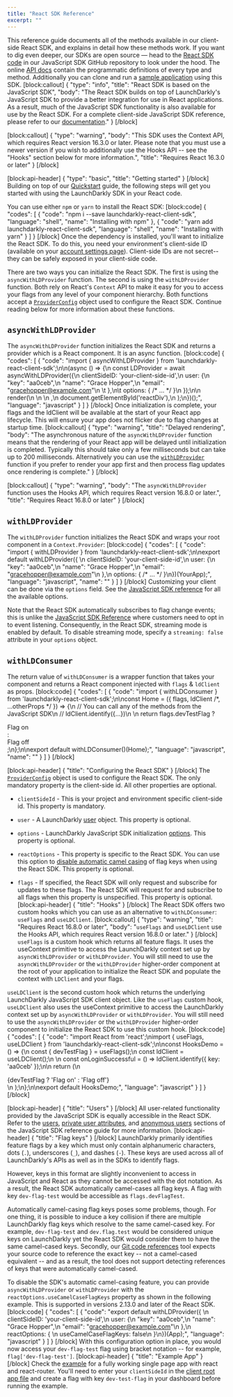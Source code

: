 ```yaml
---
title: "React SDK Reference"
excerpt: ""
---
```

This reference guide documents all of the methods available in our client-side React SDK, and explains in detail how these methods work. If you want to dig even deeper, our SDKs are open source — head to the [React SDK code](https://github.com/launchdarkly/react-client-sdk) in our JavaScript SDK GitHub repository to look under the hood. The online [API docs](https://launchdarkly.github.io/react-client-sdk/) contain the programmatic definitions of every type and method. Additionally you can clone and run a [sample application](https://docs.launchdarkly.com/docs/react-sdk-reference#section-example-app) using this SDK.
[block:callout]
{
  "type": "info",
  "title": "React SDK is based on the JavaScript SDK",
  "body": "The React SDK builds on top of LaunchDarkly's JavaScript SDK to provide a better integration for use in React applications. As a result, much of the JavaScript SDK functionality is also available for use by the React SDK. For a complete client-side JavaScript SDK reference, please refer to our [documentation](https://docs.launchdarkly.com/docs/js-sdk-reference)."
}
[/block]

[block:callout]
{
  "type": "warning",
  "body": "This SDK uses the Context API, which requires React version 16.3.0 or later. Please note that you must use a newer version if you wish to additionally use the Hooks API -- see the \"Hooks\" section below for more information.",
  "title": "Requires React 16.3.0 or later"
}
[/block]

[block:api-header]
{
  "type": "basic",
  "title": "Getting started"
}
[/block]
Building on top of our [Quickstart](doc:getting-started) guide, the following steps will get you started with using the LaunchDarkly SDK in your React code.

You can use either `npm` or `yarn` to install the React SDK:
[block:code]
{
  "codes": [
    {
      "code": "npm i --save launchdarkly-react-client-sdk",
      "language": "shell",
      "name": "Installing with npm"
    },
    {
      "code": "yarn add launchdarkly-react-client-sdk",
      "language": "shell",
      "name": "Installing with yarn"
    }
  ]
}
[/block]
Once the dependency is installed, you'll want to initialize the React SDK. To do this, you need your environment's client-side ID (available on your [account settings page](https://app.launchdarkly.com/settings#/projects)). Client-side IDs are not secret-- they can be safely exposed in your client-side code.

There are two ways you can initialize the React SDK. The first is using the `asyncWithLDProvider` function. The second is using the `withLDProvider` function. Both rely on React's `Context` API to make it easy for you to access your flags from any level of your component hierarchy. Both functions accept a [`ProviderConfig`](https://docs.launchdarkly.com/docs/react-sdk-reference#section-configuring-the-react-sdk) object used to configure the React SDK. Continue reading below for more information about these functions.

## `asyncWithLDProvider`
The `asyncWithLDProvider` function initializes the React SDK and returns a provider which is a React component. It is an async function.
[block:code]
{
  "codes": [
    {
      "code": "import { asyncWithLDProvider } from 'launchdarkly-react-client-sdk';\n\n(async () => {\n  const LDProvider = await asyncWithLDProvider({\n    clientSideID: 'your-client-side-id',\n    user: {\n      \"key\": \"aa0ceb\",\n      \"name\": \"Grace Hopper\",\n      \"email\": \"gracehopper@example.com\"\n \t  },\n\t  options: { /* ... */ }\n  });\n\n  render(\n    <LDProvider>\n      <YourApp />\n    </LDProvider>,\n    document.getElementById('reactDiv'),\n  );\n})();",
      "language": "javascript"
    }
  ]
}
[/block]
Once initialization is complete, your flags and the ldClient will be available at the start of your React app lifecycle. This will ensure your app does not flicker due to flag changes at startup time. 
[block:callout]
{
  "type": "warning",
  "title": "Delayed rendering",
  "body": "The asynchronous nature of the `asyncWithLDProvider` function means that the rendering of your React app will be delayed until initialization is completed. Typically this should take only a few milliseconds but can take up to 200 milliseconds. Alternatively you can use the [`withLDProvider`](https://docs.launchdarkly.com/docs/react-sdk-reference#section--withldprovider-) function if you prefer to render your app first and then process flag updates once rendering is complete."
}
[/block]

[block:callout]
{
  "type": "warning",
  "body": "The `asyncWithLDProvider` function uses the Hooks API, which requires React version 16.8.0 or later.",
  "title": "Requires React 16.8.0 or later"
}
[/block]
## `withLDProvider`
The `withLDProvider` function initializes the React SDK and wraps your root component in a `Context.Provider`:
[block:code]
{
  "codes": [
    {
      "code": "import { withLDProvider } from 'launchdarkly-react-client-sdk';\n\nexport default withLDProvider({ \n  clientSideID: 'your-client-side-id',\n  user: {\n    \"key\": \"aa0ceb\",\n    \"name\": \"Grace Hopper\",\n    \"email\": \"gracehopper@example.com\"\n  },\n  options: { /* ... */ }\n})(YourApp);",
      "language": "javascript",
      "name": ""
    }
  ]
}
[/block]
Customizing your client can be done via the `options` field. See the [JavaScript SDK reference](https://docs.launchdarkly.com/docs/js-sdk-reference#section-customizing-your-client) for all the available options.

Note that the React SDK automatically subscribes to flag change events; this is unlike the [JavaScript SDK Reference](doc:js-sdk-reference#section-subscribing-to-feature-flag-changes) where customers need to opt in to event listening. Consequently, in the React SDK, streaming mode is enabled by default. To disable streaming mode, specify a `streaming: false` attribute in your `options` object.

## `withLDConsumer`

The return value of `withLDConsumer` is a wrapper function that takes your component and returns a React component injected with `flags` & `ldClient` as props.
[block:code]
{
  "codes": [
    {
      "code": "import { withLDConsumer } from 'launchdarkly-react-client-sdk';\n\nconst Home = ({ flags, ldClient /*, ...otherProps */ }) => {\n  // You can call any of the methods from the JavaScript SDK\n  // ldClient.identify({...})\n  \n  return flags.devTestFlag ? <div>Flag on</div> : <div>Flag off</div>;\n};\n\nexport default withLDConsumer()(Home);",
      "language": "javascript",
      "name": ""
    }
  ]
}
[/block]

[block:api-header]
{
  "title": "Configuring the React SDK"
}
[/block]
The [`ProviderConfig`](https://launchdarkly.github.io/react-client-sdk/interfaces/providerconfig.html) object is used to configure the React SDK. The only mandatory property is the client-side id. All other properties are optional.

* `clientSideId` - This is your project and environment specific client-side id. This property is mandatory.

* `user` - A LaunchDarkly [user](http://docs.launchdarkly.com/docs/js-sdk-reference#section-users) object. This property is optional.

* `options` - LaunchDarkly JavaScript SDK initialization [options](https://docs.launchdarkly.com/docs/js-sdk-reference#section-customizing-your-client). This property is optional.

* `reactOptions` - This property is specific to the React SDK. You can use this option to [disable automatic camel casing](https://docs.launchdarkly.com/docs/react-sdk-reference#section-flag-keys) of flag keys when using the React SDK. This property is optional.

* `flags` - If specified, the React SDK will only request and subscribe for updates to these flags. The React SDK will request for and subscribe to all flags when this property is unspecified. This property is optional.
[block:api-header]
{
  "title": "Hooks"
}
[/block]
The React SDK offers two custom hooks which you can use as an alternative to `withLDConsumer`: `useFlags` and `useLDClient`.
[block:callout]
{
  "type": "warning",
  "title": "Requires React 16.8.0 or later",
  "body": "`useFlags` and `useLDClient` use the Hooks API, which requires React version 16.8.0 or later."
}
[/block]
`useFlags` is a custom hook which returns all feature flags. It uses the useContext primitive to access the LaunchDarkly context set up by `asyncWithLDProvider` or `withLDProvider`. You will still need to use the `asyncWithLDProvider` or the `withLDProvider` higher-order component at the root of your application to initialize the React SDK and populate the context with `LDClient` and your flags.

`useLDClient` is the second custom hook which returns the underlying LaunchDarkly JavaScript SDK client object. Like the `useFlags` custom hook, `useLDClient` also uses the useContext primitive to access the LaunchDarkly context set up by `asyncWithLDProvider` or `withLDProvider`. You will still need to use the `asyncWithLDProvider` or the `withLDProvider` higher-order component to initialize the React SDK to use this custom hook.
[block:code]
{
  "codes": [
    {
      "code": "import React from 'react';\nimport { useFlags, useLDClient } from 'launchdarkly-react-client-sdk';\n\nconst HooksDemo = () => {\n  const { devTestFlag } = useFlags();\n  const ldClient = useLDClient();\n  \n  const onLoginSuccessful = () => ldClient.identify({ key: 'aa0ceb' });\n\n  return (\n    <div>{devTestFlag ? 'Flag on' : 'Flag off'}</div>\n  );\n};\n\nexport default HooksDemo;",
      "language": "javascript"
    }
  ]
}
[/block]

[block:api-header]
{
  "title": "Users"
}
[/block]
All user-related functionality provided by the JavaScript SDK is equally accessible in the React SDK. Refer to the [users](https://docs.launchdarkly.com/docs/js-sdk-reference#section-users), [private user attributes](https://docs.launchdarkly.com/docs/js-sdk-reference#section-private-user-attributes), and [anonymous users](https://docs.launchdarkly.com/docs/js-sdk-reference#section-anonymous-users) sections of the JavaScript SDK reference guide for more information.
[block:api-header]
{
  "title": "Flag keys"
}
[/block]
LaunchDarkly primarily identifies feature flags by a key which must only contain alphanumeric characters, dots (`.`), underscores (`_`), and dashes (`-`). These keys are used across all of LaunchDarkly's APIs as well as in the SDKs to identify flags.

However, keys in this format are slightly inconvenient to access in JavaScript and React as they cannot be accessed with the dot notation. As a result, the React SDK automatically camel-cases all flag keys. A flag with key `dev-flag-test` would be accessible as `flags.devFlagTest`.

Automatically camel-casing flag keys poses some problems, though. For one thing, it is possible to induce a key collision if there are multiple LaunchDarkly flag keys which resolve to the same camel-cased key. For example, `dev-flag-test` and `dev.flag.test` would be considered unique keys on LaunchDarkly yet the React SDK would consider them to have the same camel-cased keys. Secondly, our [Git code references](doc:git-code-references) tool expects your source code to reference the exact key -- not a camel-cased equivalent -- and as a result, the tool does not support detecting references of keys that were automatically camel-cased.

To disable the SDK's automatic camel-casing feature, you can provide `asyncWithLDProvider` or `withLDProvider` with the `reactOptions.useCamelCaseFlagKeys` property as shown in the following example. This is supported in versions 2.13.0 and later of the React SDK.
[block:code]
{
  "codes": [
    {
      "code": "export default withLDProvider({ \n  clientSideID: 'your-client-side-id',\n  user: {\n    \"key\": \"aa0ceb\",\n    \"name\": \"Grace Hopper\",\n    \"email\": \"gracehopper@example.com\"\n  },\n  reactOptions: { \n    useCamelCaseFlagKeys: false\n  }\n})(App);",
      "language": "javascript"
    }
  ]
}
[/block]
With this configuration option in place, you would now access your `dev-flag-test` flag using bracket notation -- for example, `flag['dev-flag-test']`.
[block:api-header]
{
  "title": "Example App"
}
[/block]
Check the [example](https://github.com/launchdarkly/react-client-sdk/tree/master/examples/hoc) for a fully working single page app with react and react-router. You'll need to enter your `clientSideId` in the [client root app file](https://github.com/launchdarkly/react-client-sdk/blob/master/examples/hoc/src/universal/app.js) and create a flag with key `dev-test-flag` in your dashboard before running the example.